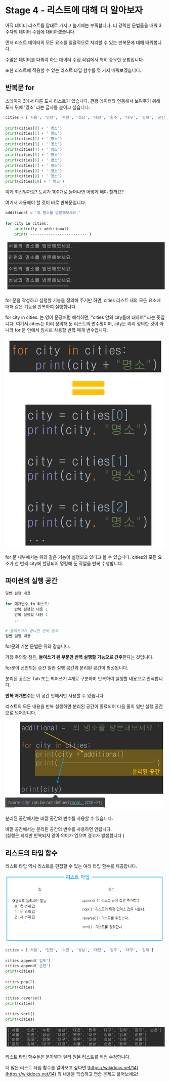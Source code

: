 # Stage 4 - 리스트에 대해 더 알아보자

아직 데이터 리스트를 맘대로 가지고 놀기에는 부족합니다. 더 강력한 문법들을 배워 3주차의 데이터 수집에 대비하겠습니다.

먼저 리스트 데이터의 모든 요소를 일괄적으로 처리할 수 있는 반복문에 대해 배워봅니다.

수많은 데이터를 다뤄야 하는 데이터 수집 작업에서 특히 중요한 문법입니다.

또한 리스트에 적용할 수 있는 리스트 타입 함수를 몇 가지 배워보겠습니다.

## 반복문 for

스테이지 3에서 다룬 도시 리스트가 있습니다. 관광 데이터와 연동해서 보여주기 위해 도시 뒤에 '명소' 라는 글자를 붙이고 싶습니다.

```python
cities = ['서울', '인천', '수원', '성남', '대전', '원주', '대구', '김해', '군산', '경주', '청주']

print(cities[0] + ' 명소')
print(cities[1] + ' 명소')
print(cities[2] + ' 명소')
print(cities[3] + ' 명소')
print(cities[4] + ' 명소')
print(cities[5] + ' 명소')
print(cities[6] + ' 명소')
print(cities[7] + ' 명소')
print(cities[8] + ' 명소')
print(cities[9] + ' 명소')
print(cities[10] + ' 명소')
```

이게 최선일까요? 도시가 100개로 늘어나면 어떻게 해야 할까요?

여기서 사용해야 할 것이 바로 반복문입니다.

```python
additional = '의 명소를 방문해보세요.'

for city in cities:
    print(city + additional)
    print('-------------------------')
```

![&#xACB0;&#xACFC; - &#xC77C;&#xBD80; &#xC0DD;&#xB7B5;](../.gitbook/assets/image%20%28103%29.png)

for 문을 작성하고 실행할 기능을 정의해 주기만 하면, cities 리스트 내의 모든 요소에 대해 같은 기능을 반복하여 실행합니다.

for city in cities: 는 영어 문장처럼 해석하면, "cities 안의 city들에 대하여" 라는 뜻입니다. 여기서 cities는 미리 정의해 둔 리스트의 변수명이며, city는 미리 정의한 것이 아니라 for 문 안에서 임시로 사용할 반복 매개 변수입니다.

![](../.gitbook/assets/image.png)

for 문 내부에서는 위와 같은 기능이 실행되고 있다고 볼 수 있습니다. cities의 모든 요소가 한 번씩 city에 할당되어 명령해 둔 작업을 반복 수행합니다.

## 파이썬의 실행 공간

```python
일반 실행 내용

for 매개변수 in 리스트:
    반복 실행할 내용 1
    반복 실행할 내용 2
    ...

# 들여쓰기가 끝나면 반복 종료
일반 실행 내용
```

for문의 기본 문법은 위와 같습니다.

가장 주의할 점은, **들여쓰기 된 부분만 반복 실행할 기능으로 간주**한다는 것입니다.

for문이 선언되는 순간 일반 실행 공간과 분리된 공간이 형성됩니다.

분리된 공간은 Tab 또는 띄어쓰기 4개로 구분하며 반복하여 실행할 내용으로 인식합니다.

**반복 매개변수**는 이 공간 안에서만 사용할 수 있습니다.

리스트의 모든 내용을 반복 실행하면 분리된 공간이 종료되어 다음 줄의 일반 실행 공간으로 넘어갑니다.

![](../.gitbook/assets/image%20%28259%29.png)

분리된 공간에서는 바깥 공간의 변수를 사용할 수 있습니다.

바깥 공간에서는 분리된 공간의 변수를 사용하면 안됩니다.  
\(실행은 되지만 반복되지 않아 의미가 없으며 경고가 발생합니다.\)

## 리스트의 타입 함수

리스트 타입 역시 리스트를 편집할 수 있는 여러 타입 함수를 제공합니다.

![](../.gitbook/assets/image%20%28448%29.png)

```python
cities = ['서울', '인천', '수원', '성남', '대전', '원주', '대구', '김해']

cities.append('김포')
cities.append('순천')
print(cities)

cities.pop(2)
print(cities)

cities.reverse()
print(cities)

cities.sort()
print(cities)
```

![&#xCD9C;&#xB825; &#xACB0;&#xACFC;](../.gitbook/assets/image%20%28360%29.png)

리스트 타입 함수들은 문자열과 달리 원본 리스트를 직접 수정합니다.

더 많은 리스트 타입 함수를 알아보고 싶다면 [https://wikidocs.net/14](https://wikidocs.net/14) 의 내용을 학습하고 연습 문제도 풀어보세요!

